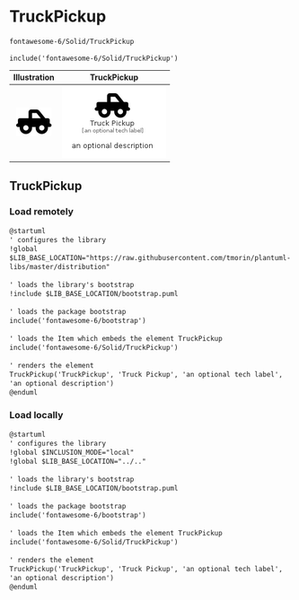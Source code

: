 # TruckPickup


```text
fontawesome-6/Solid/TruckPickup
```

```text
include('fontawesome-6/Solid/TruckPickup')
```



| Illustration | TruckPickup |
| :---: | :---: |
| ![illustration for Illustration](../../fontawesome-6/Solid/TruckPickup.png) | ![illustration for TruckPickup](../../fontawesome-6/Solid/TruckPickup.Local.png) |




## TruckPickup

### Load remotely
```plantuml
@startuml
' configures the library
!global $LIB_BASE_LOCATION="https://raw.githubusercontent.com/tmorin/plantuml-libs/master/distribution"

' loads the library's bootstrap
!include $LIB_BASE_LOCATION/bootstrap.puml

' loads the package bootstrap
include('fontawesome-6/bootstrap')

' loads the Item which embeds the element TruckPickup
include('fontawesome-6/Solid/TruckPickup')

' renders the element
TruckPickup('TruckPickup', 'Truck Pickup', 'an optional tech label', 'an optional description')
@enduml
```

### Load locally
```plantuml
@startuml
' configures the library
!global $INCLUSION_MODE="local"
!global $LIB_BASE_LOCATION="../.."

' loads the library's bootstrap
!include $LIB_BASE_LOCATION/bootstrap.puml

' loads the package bootstrap
include('fontawesome-6/bootstrap')

' loads the Item which embeds the element TruckPickup
include('fontawesome-6/Solid/TruckPickup')

' renders the element
TruckPickup('TruckPickup', 'Truck Pickup', 'an optional tech label', 'an optional description')
@enduml
```

